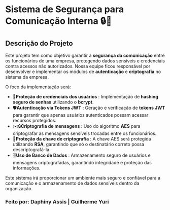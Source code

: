 # Sistema de Segurança para Comunicação Interna 🔒💬

## Descrição do Projeto

Este projeto tem como objetivo garantir a **segurança da comunicação** entre os funcionários de uma empresa, protegendo dados sensíveis e credenciais contra acessos não autorizados. Nossa equipe ficou responsável por desenvolver e implementar os módulos de **autenticação** e **criptografia** no sistema da empresa.

O foco da implementação será:

- 🔐**Proteção de credenciais dos usuários** : Implementação de **hashing seguro de senhas** utilizando o **bcrypt**.
- 🛡️**Autenticação via Tokens JWT** : Geração e verificação de **tokens JWT** para garantir que apenas usuários autenticados possam acessar recursos protegidos.
- ✉️🔒**Criptografia de mensagens** : Uso do algoritmo **AES** para criptografar as mensagens sensíveis trocadas entre os funcionários.
- 🔑**Proteção da chave de criptografia** : A chave AES será protegida utilizando **RSA**, garantindo que só o destinatário correto possa descriptografá-la.
- 🗄️**Uso de Banco de Dados** : Armazenamento seguro de usuários e mensagens criptografadas, garantindo integridade e proteção das informações.

Este sistema irá proporcionar um ambiente mais seguro e confiável para a comunicação e o armazenamento de dados sensíveis dentro da organização.


### **Feito por: Daphiny Assis | Guilherme Yuri**
